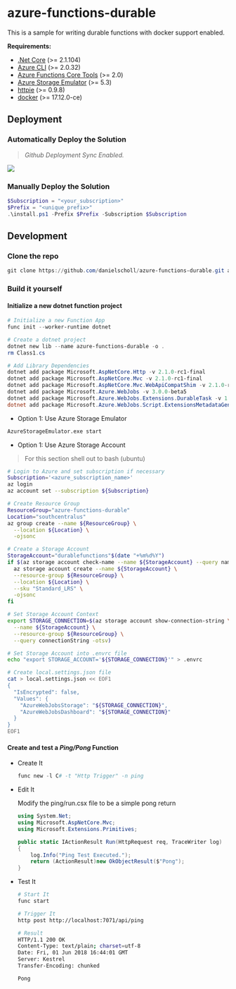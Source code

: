 # azure-functions-durable

This is a sample for writing durable functions with docker support enabled.

__Requirements:__

- [.Net Core](https://www.microsoft.com/net/download/windows)  (>= 2.1.104)
- [Azure CLI](https://docs.microsoft.com/en-us/cli/azure/install-azure-cli?view=azure-cli-latest) (>= 2.0.32)
- [Azure Functions Core Tools](https://github.com/Azure/azure-functions-core-tools) (>= 2.0)
- [Azure Storage Emulator](https://docs.microsoft.com/en-us/azure/storage/common/storage-use-emulator) (>= 5.3)
- [httpie](https://github.com/jakubroztocil/httpie) (>= 0.9.8)
- [docker](https://docs.docker.com/install/) (>= 17.12.0-ce)


## Deployment
### Automatically Deploy the Solution
> _Github Deployment Sync Enabled._

<a href="https://portal.azure.com/#create/Microsoft.Template/uri/https%3A%2F%2Fraw.githubusercontent.com%2Fdanielscholl%2Fazure-functions-durable%2Fmaster%2Ftemplates%2Fazuredeploy.json" target="_blank">
    <img src="http://azuredeploy.net/deploybutton.png"/>
</a>

### Manually Deploy the Solution
```powershell
$Subscription = "<your_subscription>"
$Prefix = "<unique_prefix>"
.\install.ps1 -Prefix $Prefix -Subscription $Subscription
```

## Development
### Clone the repo

```powershell
git clone https://github.com/danielscholl/azure-functions-durable.git azure-functions-durable
```

### Build it yourself

#### Initialize a new dotnet function project
```powershell
# Initialize a new Function App
func init --worker-runtime dotnet

# Create a dotnet project
dotnet new lib --name azure-functions-durable -o .
rm Class1.cs

# Add Library Dependencies
dotnet add package Microsoft.AspNetCore.Http -v 2.1.0-rc1-final
dotnet add package Microsoft.AspNetCore.Mvc -v 2.1.0-rc1-final
dotnet add package Microsoft.AspNetCore.Mvc.WebApiCompatShim -v 2.1.0-rc1-final
dotnet add package Microsoft.Azure.WebJobs -v 3.0.0-beta5
dotnet add package Microsoft.Azure.WebJobs.Extensions.DurableTask -v 1.4.1
dotnet add package Microsoft.Azure.WebJobs.Script.ExtensionsMetadataGenerator -v 1.0.0-beta3
```

- Option 1: Use Azure Storage Emulator

```bash
AzureStorageEmulator.exe start
```

- Option 1: Use Azure Storage Account
> For this section shell out to bash (ubuntu)

```bash
# Login to Azure and set subscription if necessary
Subscription='<azure_subscription_name>'
az login
az account set --subscription ${Subscription}

# Create Resource Group
ResourceGroup="azure-functions-durable"
Location="southcentralus"
az group create --name ${ResourceGroup} \
  --location ${Location} \
  -ojsonc

# Create a Storage Account
StorageAccount="durablefunctions"$(date "+%m%d%Y")
if $(az storage account check-name --name ${StorageAccount} --query nameAvailable -otsv); then
  az storage account create --name ${StorageAccount} \
  --resource-group ${ResourceGroup} \
  --location ${Location} \
  --sku "Standard_LRS" \
  -ojsonc
fi

# Set Storage Account Context
export STORAGE_CONNECTION=$(az storage account show-connection-string \
  --name ${StorageAccount} \
  --resource-group ${ResourceGroup} \
  --query connectionString -otsv)

# Set Storage Account into .envrc file
echo "export STORAGE_ACCOUNT='${STORAGE_CONNECTION}'" > .envrc

# Create local.settings.json file
cat > local.settings.json << EOF1
{
  "IsEncrypted": false,
  "Values": {
    "AzureWebJobsStorage": "${STORAGE_CONNECTION}",
    "AzureWebJobsDashboard": "${STORAGE_CONNECTION}"
  }
}
EOF1
```

#### Create and test a _Ping/Pong_ Function

- Create It

  ```powershell
  func new -l C# -t "Http Trigger" -n ping
  ```

- Edit It

  Modify the ping/run.csx file to be a simple pong return

  ```c#
  using System.Net;
  using Microsoft.AspNetCore.Mvc;
  using Microsoft.Extensions.Primitives;

  public static IActionResult Run(HttpRequest req, TraceWriter log)
  {
      log.Info("Ping Test Executed.");
      return (ActionResult)new OkObjectResult($"Pong");
  }
  ```

- Test It

  ```bash
  # Start It
  func start

  # Trigger It
  http post http://localhost:7071/api/ping

  # Result
  HTTP/1.1 200 OK
  Content-Type: text/plain; charset=utf-8
  Date: Fri, 01 Jun 2018 16:44:01 GMT
  Server: Kestrel
  Transfer-Encoding: chunked

  Pong
  ```
